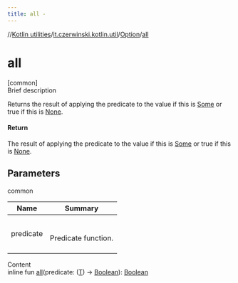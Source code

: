 ```yaml
---
title: all -
---
```

//[Kotlin utilities](../../index.html)/[it.czerwinski.kotlin.util](../index.html)/[Option](index.html)/[all](all.html)



# all  
[common]  
Brief description  


Returns the result of applying the predicate to the value if this is [Some](../-some/index.html) or true if this is [None](../-none/index.html).



#### Return  


The result of applying the predicate to the value if this is [Some](../-some/index.html) or true if this is [None](../-none/index.html).



## Parameters  
  
common  
  
|  Name|  Summary| 
|---|---|
| predicate| <br><br>Predicate function.<br><br>
  
  
Content  
inline fun [all](all.html)(predicate: ([T](index.html)) -> [Boolean](https://kotlinlang.org/api/latest/jvm/stdlib/kotlin/-boolean/index.html)): [Boolean](https://kotlinlang.org/api/latest/jvm/stdlib/kotlin/-boolean/index.html)  



